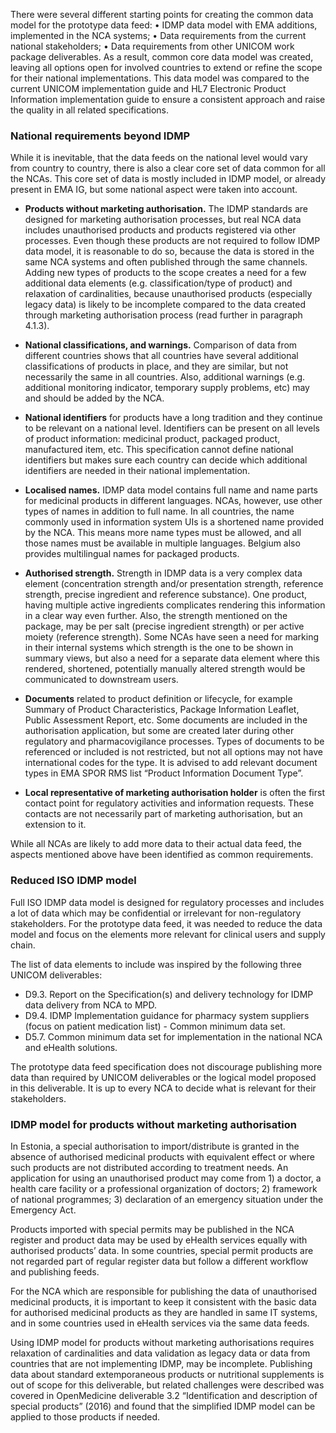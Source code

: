 
There were several different starting points for creating the common data model for the prototype data feed: 
•	IDMP data model with EMA additions, implemented in the NCA systems; 
•	Data requirements from the current national stakeholders; 
•	Data requirements from other UNICOM work package deliverables.
As a result, common core data model was created, leaving all options open for involved countries to extend or refine the scope for their national implementations. This data model was compared to the current UNICOM implementation guide and HL7 Electronic Product Information implementation guide to ensure a consistent approach and raise the quality in all related specifications. 

### National requirements beyond IDMP
While it is inevitable, that the data feeds on the national level would vary from country to country, there is also a clear core set of data common for all the NCAs. This core set of data is mostly included in IDMP model, or already present in EMA IG, but some national aspect were taken into account.

- **Products without marketing authorisation.** The IDMP standards are designed for marketing authorisation processes, but real NCA data includes unauthorised products and products registered via other processes. Even though these products are not required to follow IDMP data model, it is reasonable to do so, because the data is stored in the same NCA systems and often published through the same channels. Adding new types of products to the scope creates a need for a few additional data elements (e.g. classification/type of product) and relaxation of cardinalities, because unauthorised products (especially legacy data) is likely to be incomplete compared to the data created through marketing authorisation process (read further in paragraph 4.1.3).  

- **National classifications, and warnings.** Comparison of data from different countries shows that all countries have several additional classifications of products in place, and they are similar, but not necessarily the same in all countries. Also, additional warnings (e.g. additional monitoring indicator, temporary supply problems, etc) may and should be added by the NCA.  

- **National identifiers** for products have a long tradition and they continue to be relevant on a national level. Identifiers can be present on all levels of product information: medicinal product, packaged product, manufactured item, etc. This specification cannot define national identifiers but makes sure each country can decide which additional identifiers are needed in their national implementation.  

- **Localised names.** IDMP data model contains full name and name parts for medicinal products in different languages. NCAs, however, use other types of names in addition to full name. In all countries, the name commonly used in information system UIs is a shortened name provided by the NCA. This means more name types must be allowed, and all those names must be available in multiple languages. Belgium also provides multilingual names for packaged products.

- **Authorised strength.** Strength in IDMP data is a very complex data element (concentration strength and/or presentation strength, reference strength, precise ingredient and reference substance). One product, having multiple active ingredients complicates rendering this information in a clear way even further. Also, the strength mentioned on the package, may be per salt (precise ingredient strength) or per active moiety (reference strength). Some NCAs have seen a need for marking in their internal systems which strength is the one to be shown in summary views, but also a need for a separate data element where this rendered, shortened, potentially manually altered strength would be communicated to downstream users. 

- **Documents** related to product definition or lifecycle, for example Summary of Product Characteristics, Package Information Leaflet, Public Assessment Report, etc. Some documents are included in the authorisation application, but some are created later during other regulatory and pharmacovigilance processes. Types of documents to be referenced or included is not restricted, but not all options may not have international codes for the type. It is advised to add relevant document types in EMA SPOR RMS list “Product Information Document Type”.

- **Local representative of marketing authorisation holder** is often the first contact point for regulatory activities and information requests. These contacts are not necessarily part of marketing authorisation, but an extension to it. 

While all NCAs are likely to add more data to their actual data feed, the aspects mentioned above have been identified as common requirements.

### Reduced ISO IDMP model

Full ISO IDMP data model is designed for regulatory processes and includes a lot of data which may be confidential or irrelevant for non-regulatory stakeholders. For the prototype data feed, it was needed to reduce the data model and focus on the elements more relevant for clinical users and supply chain. 

The list of data elements to include was inspired by the following three UNICOM deliverables:
-	D9.3. Report on the Specification(s) and delivery technology for IDMP data delivery from NCA to MPD.
-	D9.4. IDMP Implementation guidance for pharmacy system suppliers (focus on patient medication list) - Common minimum data set.
-	D5.7. Common minimum data set for implementation in the national NCA and eHealth solutions.


The prototype data feed specification does not discourage publishing more data than required by UNICOM deliverables or the logical model proposed in this deliverable. It is up to every NCA to decide what is relevant for their stakeholders.

### IDMP model for products without marketing authorisation

In Estonia, a special authorisation to import/distribute is granted in the absence of authorised medicinal products with equivalent effect or where such products are not distributed according to treatment needs. An application for using an unauthorised product may come from 1) a doctor, a health care facility or a professional organization of doctors; 2) framework of national programmes; 3) declaration of an emergency situation under the Emergency Act.  

Products imported with special permits may be published in the NCA register and product data may be used by eHealth services equally with authorised products’ data. In some countries, special permit products are not regarded part of regular register data but follow a different workflow and publishing feeds.  

For the NCA which are responsible for publishing the data of unauthorised medicinal products, it is important to keep it consistent with the basic data for authorised medicinal products as they are handled in same IT systems, and in some countries used in eHealth services via the same data feeds.  

Using IDMP model for products without marketing authorisations requires relaxation of cardinalities and data validation as legacy data or data from countries that are not implementing IDMP, may be incomplete. Publishing data about standard extemporaneous products or nutritional supplements is out of scope for this deliverable, but related challenges were described was covered in OpenMedicine deliverable 3.2 “Identification and description of special products” (2016) and found that the simplified IDMP model can be applied to those products if needed. 
  
  
